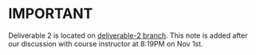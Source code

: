 IMPORTANT
=========

Deliverable 2 is located on [deliverable-2 branch](https://github.com/csc301-fall-2021/team-project-12-ontario-public-service/tree/deliverable-2).
This note is added after our discussion with course instructor at 8:19PM on Nov 1st.
